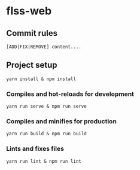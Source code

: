 # flss-web

## Commit rules
```
[ADD|FIX|REMOVE] content....
```

## Project setup
```
yarn install & npm install
```

### Compiles and hot-reloads for development
```
yarn run serve & npm run serve
```

### Compiles and minifies for production
```
yarn run build & npm run build
```

### Lints and fixes files
```
yarn run lint & npm run lint
```
